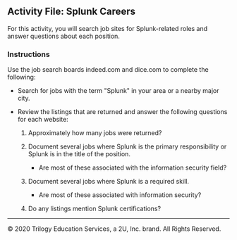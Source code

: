## Activity File: Splunk Careers

For this activity, you will search job sites for Splunk-related roles and answer questions about each position.

### Instructions

Use the job search boards indeed.com and dice.com to complete the following:

-  Search for jobs with the term "Splunk" in your area or a nearby major city.

-  Review the listings that are returned and answer the following questions for each website:

   1. Approximately how many jobs were returned?

   2. Document several jobs where Splunk is the primary responsibility or Splunk is in the title of the position.

       - Are most of these associated with the information security field?

   3. Document several jobs where Splunk is a required skill.

      - Are most of these associated with information security?

   4. Do any listings mention Splunk certifications?  

---
© 2020 Trilogy Education Services, a 2U, Inc. brand. All Rights Reserved.  
